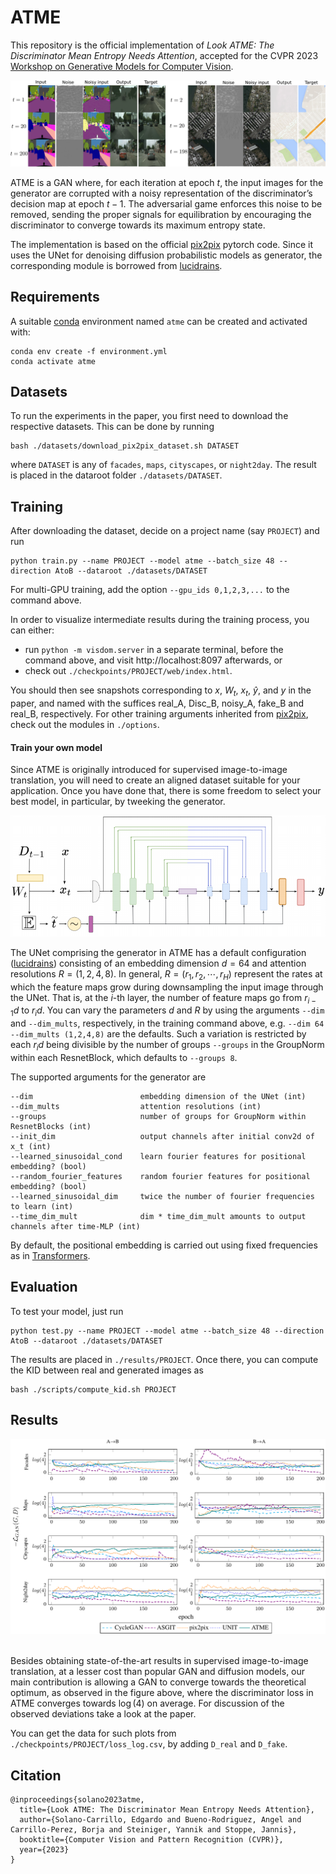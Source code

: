 
# ATME

This repository is the official implementation of *Look ATME: The Discriminator Mean Entropy Needs Attention*, accepted for the CVPR 2023 [Workshop on Generative Models for Computer Vision](https://generative-vision.github.io/workshop-CVPR-23/).

<img src='imgs/mosaic_noisy.png'>

<br>

ATME is a GAN where, for each iteration at epoch $t$, the input images for the generator are corrupted with a noisy representation of the discriminator’s decision map at epoch $t − 1$. The adversarial game enforces this noise to be removed, sending the proper signals for equilibration by encouraging the discriminator to converge towards its maximum entropy state.

The implementation is based on the official [pix2pix](https://github.com/junyanz/pytorch-CycleGAN-and-pix2pix) pytorch code. Since it uses the UNet for denoising diffusion probabilistic models as generator, the corresponding module is borrowed from [lucidrains](https://github.com/lucidrains/denoising-diffusion-pytorch/blob/main/README.md).

## Requirements
A suitable [conda](https://conda.io/) environment named `atme` can be created
and activated with:

```
conda env create -f environment.yml
conda activate atme
```

## Datasets
To run the experiments in the paper, you first need to download the respective datasets. This can be done by running 
```
bash ./datasets/download_pix2pix_dataset.sh DATASET
```
where `DATASET` is any of `facades`, `maps`, `cityscapes`, or `night2day`. The result is placed in the dataroot folder `./datasets/DATASET`.

## Training
After downloading the dataset, decide on a project name (say `PROJECT`) and run

```
python train.py --name PROJECT --model atme --batch_size 48 --direction AtoB --dataroot ./datasets/DATASET
```
For multi-GPU training, add the option `--gpu_ids 0,1,2,3,...` to the command above.

In order to visualize intermediate results during the training process, you can either:
- run `python -m visdom.server` in a separate terminal, before the command above, and visit http://localhost:8097 afterwards, or
- check out `./checkpoints/PROJECT/web/index.html`. 

You should then see snapshots corresponding to $x$, $W_{t}$, $x_t$, $\hat{y}$, and $y$ in the paper, and named with the suffices real_A, Disc_B, noisy_A, fake_B and real_B, respectively. For other training arguments inherited from [pix2pix](https://github.com/junyanz/pytorch-CycleGAN-and-pix2pix), check out the modules in `./options`.

#### Train your own model
Since ATME is originally introduced for supervised image-to-image translation, you will need to create an aligned dataset suitable for your application. Once you have done that, there is some freedom to select your best model, in particular, by tweeking the generator. 

<img src='imgs/atme_backbone.png'>

The UNet comprising the generator in ATME has a default configuration ([lucidrains](https://github.com/lucidrains/denoising-diffusion-pytorch/blob/main/README.md)) consisting of an embedding dimension $d=64$ and attention resolutions $R=(1,2,4,8)$. In general, $R=(r_1, r_2, \cdots, r_H)$ represent the rates at which the feature maps grow during downsampling the input image through the UNet. That is, at the $i$-th layer, the number of feature maps go from $r_{i-1}d$ to $r_id$. You can vary the parameters $d$ and $R$ by using the arguments `--dim` and `--dim_mults`, respectively, in the training command above, e.g. `--dim 64 --dim_mults (1,2,4,8)` are the defaults. Such a variation is restricted by each $r_id$ being divisible by the number of groups `--groups` in the GroupNorm within each ResnetBlock, which defaults to `--groups 8`.

The supported arguments for the generator are
```commandline
--dim                        embedding dimension of the UNet (int)
--dim_mults                  attention resolutions (int)
--groups                     number of groups for GroupNorm within ResnetBlocks (int)
--init_dim                   output channels after initial conv2d of x_t (int)
--learned_sinusoidal_cond    learn fourier features for positional embedding? (bool)
--random_fourier_features    random fourier features for positional embedding? (bool)
--learned_sinusoidal_dim     twice the number of fourier frequencies to learn (int)
--time_dim_mult              dim * time_dim_mult amounts to output channels after time-MLP (int)
```
By default, the positional embedding is carried out using fixed frequencies as in [Transformers](https://proceedings.neurips.cc/paper_files/paper/2017/file/3f5ee243547dee91fbd053c1c4a845aa-Paper.pdf).

## Evaluation
To test your model, just run
```
python test.py --name PROJECT --model atme --batch_size 48 --direction AtoB --dataroot ./datasets/DATASET
```
The results are placed in `./results/PROJECT`. Once there, you can compute the KID between real and generated images as
```
bash ./scripts/compute_kid.sh PROJECT
```

## Results
<img src='imgs/convergence.png'>
<br>
<br>

Besides obtaining state-of-the-art results in supervised image-to-image translation, at a lesser cost than popular GAN and diffusion models, our main contribution is allowing a GAN to converge towards the theoretical optimum, as observed in the figure above, where the discriminator loss in ATME converges towards $\log(4)$ on average. For discussion of the observed deviations take a look at the paper. 

You can get the data for such plots from `./checkpoints/PROJECT/loss_log.csv`, by adding `D_real` and `D_fake`.

## Citation
```
@inproceedings{solano2023atme,
  title={Look ATME: The Discriminator Mean Entropy Needs Attention},
  author={Solano-Carrillo, Edgardo and Bueno-Rodriguez, Angel and Carrillo-Perez, Borja and Steiniger, Yannik and Stoppe, Jannis},
  booktitle={Computer Vision and Pattern Recognition (CVPR)},
  year={2023}
}
```
